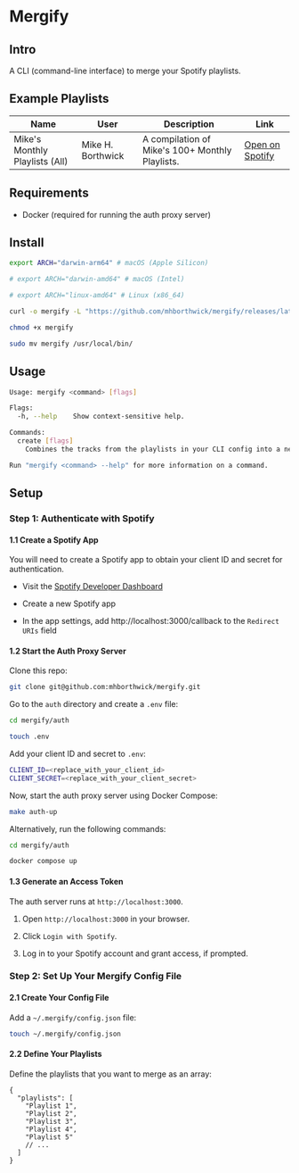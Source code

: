 # Mergify

## Intro

A CLI (command-line interface) to merge your Spotify playlists.

## Example Playlists

| Name                           | User              | Description                                     | Link                                                                                            |
| ------------------------------ | ----------------- | ----------------------------------------------- | ----------------------------------------------------------------------------------------------- |
| Mike's Monthly Playlists (All) | Mike H. Borthwick | A compilation of Mike's 100+ Monthly Playlists. | [Open on Spotify](https://open.spotify.com/playlist/4ID9qCTCaBebwOkMFgFd1o?si=e7e04f8a7a4344ba) |

## Requirements

- Docker (required for running the auth proxy server)

## Install

```sh
export ARCH="darwin-arm64" # macOS (Apple Silicon)

# export ARCH="darwin-amd64" # macOS (Intel)

# export ARCH="linux-amd64" # Linux (x86_64)

curl -o mergify -L "https://github.com/mhborthwick/mergify/releases/latest/download/mergify-${ARCH}"

chmod +x mergify

sudo mv mergify /usr/local/bin/
```

## Usage

```sh
Usage: mergify <command> [flags]

Flags:
  -h, --help    Show context-sensitive help.

Commands:
  create [flags]
    Combines the tracks from the playlists in your CLI config into a new playlist

Run "mergify <command> --help" for more information on a command.
```

## Setup

### Step 1: Authenticate with Spotify

#### 1.1 Create a Spotify App

You will need to create a Spotify app to obtain your client ID and secret for authentication.

- Visit the [Spotify Developer Dashboard](https://developer.spotify.com/dashboard)

- Create a new Spotify app

- In the app settings, add http://localhost:3000/callback to the `Redirect URIs` field

#### 1.2 Start the Auth Proxy Server

Clone this repo:

```sh
git clone git@github.com:mhborthwick/mergify.git
```

Go to the `auth` directory and create a `.env` file:

```sh
cd mergify/auth

touch .env
```

Add your client ID and secret to `.env`:

```sh
CLIENT_ID=<replace_with_your_client_id>
CLIENT_SECRET=<replace_with_your_client_secret>
```

Now, start the auth proxy server using Docker Compose:

```sh
make auth-up
```

Alternatively, run the following commands:

```sh
cd mergify/auth

docker compose up
```

#### 1.3 Generate an Access Token

The auth server runs at `http://localhost:3000`.

1. Open `http://localhost:3000` in your browser.

1. Click `Login with Spotify`.

1. Log in to your Spotify account and grant access, if prompted.

### Step 2: Set Up Your Mergify Config File

#### 2.1 Create Your Config File

Add a `~/.mergify/config.json` file:

```sh
touch ~/.mergify/config.json
```

#### 2.2 Define Your Playlists

Define the playlists that you want to merge as an array:

```jsonc
{
  "playlists": [
    "Playlist 1",
    "Playlist 2",
    "Playlist 3",
    "Playlist 4",
    "Playlist 5"
    // ...
  ]
}
```
